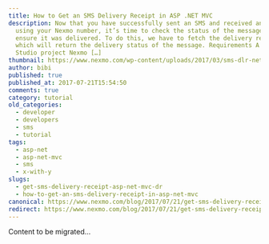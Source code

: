```yaml
---
title: How to Get an SMS Delivery Receipt in ASP .NET MVC
description: Now that you have successfully sent an SMS and received an SMS
  using your Nexmo number, it’s time to check the status of the message to
  ensure it was delivered. To do this, we have to fetch the delivery receipt,
  which will return the delivery status of the message. Requirements A Visual
  Studio project Nexmo […]
thumbnail: https://www.nexmo.com/wp-content/uploads/2017/03/sms-dlr-net.png
author: bibi
published: true
published_at: 2017-07-21T15:54:50
comments: true
category: tutorial
old_categories:
  - developer
  - developers
  - sms
  - tutorial
tags:
  - asp-net
  - asp-net-mvc
  - sms
  - x-with-y
slugs:
  - get-sms-delivery-receipt-asp-net-mvc-dr
  - how-to-get-an-sms-delivery-receipt-in-asp-net-mvc
canonical: https://www.nexmo.com/blog/2017/07/21/get-sms-delivery-receipt-asp-net-mvc-dr
redirect: https://www.nexmo.com/blog/2017/07/21/get-sms-delivery-receipt-asp-net-mvc-dr
---
```

Content to be migrated...